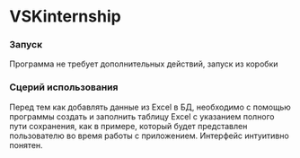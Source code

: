 # VSKinternship
### Запуск
Программа не требует дополнительных действий, запуск из коробки
### Сцерий использования
Перед тем как добавлять данные из Excel в БД, необходимо с помощью программы создать и заполнить таблицу Excel с указанием полного пути сохранения,
как в примере, который будет представлен пользователю во время работы с приложением.
Интерфейс интуитивно понятен.

